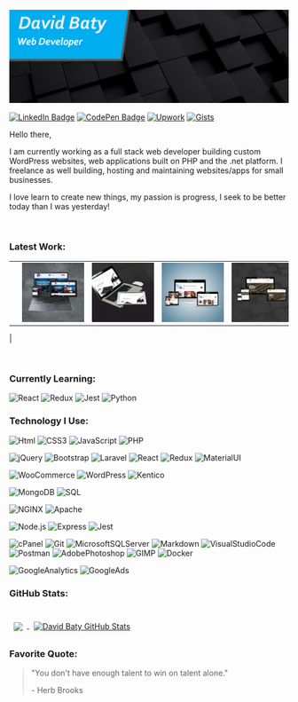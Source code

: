 ![Banner](./assets/GitHubHeader.png)

[![LinkedIn Badge](https://img.shields.io/badge/LinkedIn-Profile-informational?style=flat&logo=linkedin&logoColor=white&color=0D76A8)](https://www.linkedin.com/in/david-baty-5a22a3127/)
[![CodePen Badge](https://img.shields.io/badge/CodePen-Profile-informational?style=flat&logo=codepen&logoColor=white&color=black)](https://codepen.io/DaveBaty)
[![Upwork](https://img.shields.io/badge/UpWork-Profile-000?&logo=Upwork)](https://upwork.com/freelancers/~014ce58ccf39357ca0)
[![Gists](https://img.shields.io/badge/-Gists-000?&logo=GitHub)](https://upwork.com/freelancers/~014ce58ccf39357ca0)

Hello there,

I am currently working as a full stack web developer building custom WordPress websites, web applications built on PHP and the .net platform. I freelance as well building, hosting and maintaining websites/apps for small businesses.

I love learn to create new things, my passion is progress, I seek to be better today than I was yesterday!

<br>

### Latest Work:

|                                                                                                                                                                                            |                                                                                                                                                                            |                                                                                                                                                              |                                                                                                                                                                             |
| :----------------------------------------------------------------------------------------------------------------------------------------------------------------------------------------: | :------------------------------------------------------------------------------------------------------------------------------------------------------------------------: | :----------------------------------------------------------------------------------------------------------------------------------------------------------: | :-------------------------------------------------------------------------------------------------------------------------------------------------------------------------: |
| <a target="_blank"  align="center" style="margin:0rem 1rem; "  href="http://firealarmserviceteam.com"><img src="./assets/fireservices.png" alt="Fire Alarm Service Team" width="200"/></a> | <a target="_blank"  align="center" style="margin:0rem 1rem; "  href="http://steinwaydetroit.com"><img src="./assets/steinway.png" alt="Steinway Detroit" width="200"/></a> | <a target="_blank"  align="center" style="margin:0rem 1rem; "  href="https://satrnnews.com"><img src="./assets/satrn.png" alt="Satrn News" width="200"/></a> | <a align="center" target="_blank" style="margin:0rem 1rem; " href="https://carbiderecycling.com"><img src="./assets/carbide.png" alt="Carbide Recycling." width="200"/></a> |

|

<br>

### Currently Learning:

![React](https://img.shields.io/badge/-React-000?&logo=React&color=whitesmoke)
![Redux](https://img.shields.io/badge/-Redux-000?&logo=Redux&logoColor=764ABC&color=whitesmoke)
![Jest](https://img.shields.io/badge/-Jest-000?&logo=Jest&color=whitesmoke)
![Python](https://img.shields.io/badge/-Python-000?&logo=Python&color=whitesmoke)

### Technology I Use:

![Html](https://img.shields.io/badge/-html-000?&logo=HTML5&color=whitesmoke)
![CSS3](https://img.shields.io/badge/-CSS3-000?&logo=CSS3&logoColor=339fea&color=whitesmoke)
![JavaScript](https://img.shields.io/badge/-JavaScript-000?&logo=JavaScript&color=whitesmoke)
![PHP](https://img.shields.io/badge/-PHP-000?&logo=PHP&color=whitesmoke)

![jQuery](https://img.shields.io/badge/-jQuery-000?&logo=jQuery&color=whitesmoke)
![Bootstrap](https://img.shields.io/badge/-Bootstrap-000?&logo=Bootstrap&color=whitesmoke)
![Laravel](https://img.shields.io/badge/-Laravel-000?&logo=Laravel&color=whitesmoke)
![React](https://img.shields.io/badge/-React-000?&logo=React&color=whitesmoke)
![Redux](https://img.shields.io/badge/-Redux-000?&logo=Redux&logoColor=764ABC&color=whitesmoke)
![MaterialUI](https://img.shields.io/badge/-MaterialUI-000?&logo=MaterialUI&color=whitesmoke)

![WooCommerce](https://img.shields.io/badge/-WooCommerce-000?&logo=WooCommerce&color=whitesmoke)
![WordPress](https://img.shields.io/badge/-WordPress-000?&logo=WordPress&color=whitesmoke)
![Kentico](https://img.shields.io/badge/-Kentico-000?&logo=Kentico&color=whitesmoke)

![MongoDB](https://img.shields.io/badge/-SQL-000?&logo=MySQL&color=whitesmoke)
![SQL](https://img.shields.io/badge/-MongoDB-000?&logo=MongoDB&color=whitesmoke)

![NGINX](https://img.shields.io/badge/-NGINX-000?&logo=NGINX&color=whitesmoke)
![Apache](https://img.shields.io/badge/-Apache-000?&logo=Apache&color=whitesmoke)

![Node.js](https://img.shields.io/badge/-Node.js-000?&logo=Node.js&color=whitesmoke)
![Express](https://img.shields.io/badge/-Express-000?&logo=Express&color=whitesmoke)
![Jest](https://img.shields.io/badge/-Jest-000?&logo=Jest&color=whitesmoke)

![cPanel](https://img.shields.io/badge/-cPanel-000?&logo=cPanel&color=whitesmoke)
![Git](https://img.shields.io/badge/-Git-000?&logo=Git&color=whitesmoke)
![MicrosoftSQLServer](https://img.shields.io/badge/-MicrosoftSQLServer-000?&logo=MicrosoftSQLServer&color=whitesmoke)
![Markdown](https://img.shields.io/badge/-Markdown-000?&logo=Markdown&color=whitesmoke)
![VisualStudioCode](https://img.shields.io/badge/-VS_Code-000?&logo=VisualStudioCode&logoColor=339fea&color=whitesmoke)
![Postman](https://img.shields.io/badge/-Postman-000?&logo=Postman&color=whitesmoke)
![AdobePhotoshop](https://img.shields.io/badge/-Photoshop-000?&logo=AdobePhotoshop&color=whitesmoke)
![GIMP](https://img.shields.io/badge/-GIMP-000?&logo=GIMP&color=whitesmoke)
![Docker](https://img.shields.io/badge/-Docker-000?&logo=Docker&color=whitesmoke)

![GoogleAnalytics](https://img.shields.io/badge/-GoogleAnalytics-000?&logo=GoogleAnalytics&color=whitesmoke)
![GoogleAds](https://img.shields.io/badge/-GoogleAds-000?&logo=GoogleAds&color=whitesmoke)

### GitHub Stats:

<br>

<a href="https://github.com/greatdane89">
  <img align="center" style="margin:0.5rem" src="https://github-readme-stats.vercel.app/api/top-langs/?username=greatdane89&hide=html,css&title_color=ffffff&text_color=c9cacc&icon_color=4AB197&bg_color=1A2B34" />
</a>

<a href="https://github.com/greatdane89">
  <img align="center" style="margin:0.5rem" src="https://github-readme-stats.vercel.app/api?username=greatdane89&show_icons=true&line_height=27&count_private=true&title_color=ffffff&text_color=c9cacc&icon_color=4AB097&bg_color=1A2B34" alt="David Baty GitHub Stats" />
</a>

### Favorite Quote:

> "You don't have enough talent to win on talent alone."
>
> <p>- Herb Brooks</p>
